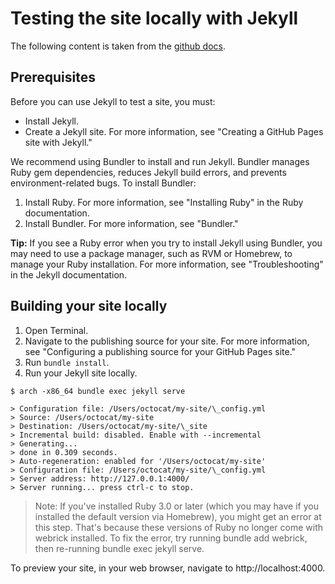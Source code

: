# Testing the site locally with Jekyll

The following content is taken from the [github docs](https://docs.github.com/en/pages/setting-up-a-github-pages-site-with-jekyll/testing-your-github-pages-site-locally-with-jekyll).

## Prerequisites

Before you can use Jekyll to test a site, you must:

- Install Jekyll.
- Create a Jekyll site. For more information, see "Creating a GitHub Pages site with Jekyll."

We recommend using Bundler to install and run Jekyll. Bundler manages Ruby gem dependencies, reduces Jekyll build errors, and prevents environment-related bugs. To install Bundler:

1. Install Ruby. For more information, see "Installing Ruby" in the Ruby documentation.
2. Install Bundler. For more information, see "Bundler."

**Tip:** If you see a Ruby error when you try to install Jekyll using Bundler, you may need to use a package manager, such as RVM or Homebrew, to manage your Ruby installation. For more information, see "Troubleshooting" in the Jekyll documentation.

## Building your site locally

1. Open Terminal.
2. Navigate to the publishing source for your site. For more information, see "Configuring a publishing source for your GitHub Pages site."
3. Run `bundle install`.
4. Run your Jekyll site locally.

```
$ arch -x86_64 bundle exec jekyll serve

> Configuration file: /Users/octocat/my-site/\_config.yml
> Source: /Users/octocat/my-site
> Destination: /Users/octocat/my-site/\_site
> Incremental build: disabled. Enable with --incremental
> Generating...
> done in 0.309 seconds.
> Auto-regeneration: enabled for '/Users/octocat/my-site'
> Configuration file: /Users/octocat/my-site/\_config.yml
> Server address: http://127.0.0.1:4000/
> Server running... press ctrl-c to stop.
```

> Note: If you've installed Ruby 3.0 or later (which you may have if you installed the default version via Homebrew), you might get an error at this step. That's because these versions of Ruby no longer come with webrick installed. To fix the error, try running bundle add webrick, then re-running bundle exec jekyll serve.

To preview your site, in your web browser, navigate to http://localhost:4000.
